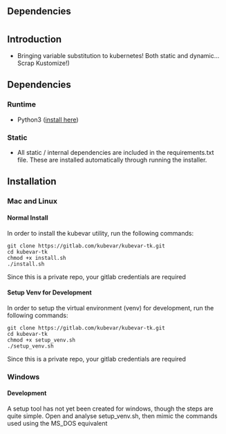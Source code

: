 ## Dependencies



# 

## Introduction

- Bringing variable substitution to kubernetes! Both static and dynamic... Scrap Kustomize!)

## Dependencies

### Runtime

- Python3 ([install here](https://www.python.org/downloads/))

### Static

- All static / internal dependencies are included in the requirements.txt file. These are installed automatically through running the installer.


## Installation

### Mac and Linux

#### Normal Install

In order to install the kubevar utility, run the following commands:

    git clone https://gitlab.com/kubevar/kubevar-tk.git
    cd kubevar-tk
    chmod +x install.sh
    ./install.sh

Since this is a private repo, your gitlab credentials are required

#### Setup Venv for Development

In order to setup the virtual environment (venv) for development, run the following commands:

    git clone https://gitlab.com/kubevar/kubevar-tk.git
    cd kubevar-tk
    chmod +x setup_venv.sh
    ./setup_venv.sh

Since this is a private repo, your gitlab credentials are required

### Windows

#### Development

A setup tool has not yet been created for windows, though the steps are quite simple. Open and analyse setup_venv.sh, then mimic the commands used using the MS_DOS equivalent

